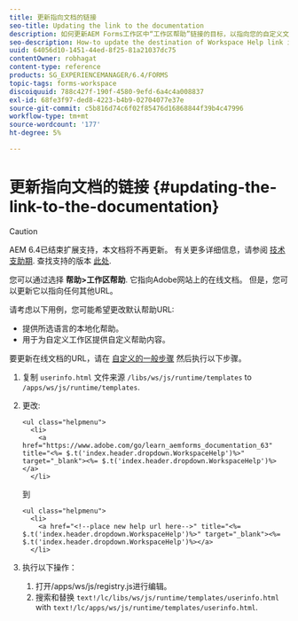 ```yaml
---
title: 更新指向文档的链接
seo-title: Updating the link to the documentation
description: 如何更新AEM Forms工作区中“工作区帮助”链接的目标，以指向您的自定义文档链接。
seo-description: How-to update the destination of Workspace Help link in AEM Forms workspace to point to your custom documentation link.
uuid: 64056d10-1451-44ed-8f25-81a21037dc75
contentOwner: robhagat
content-type: reference
products: SG_EXPERIENCEMANAGER/6.4/FORMS
topic-tags: forms-workspace
discoiquuid: 788c427f-190f-4580-9efd-6a4c4a008837
exl-id: 68fe3f97-ded8-4223-b4b9-02704077e37e
source-git-commit: c5b816d74c6f02f85476d16868844f39b4c47996
workflow-type: tm+mt
source-wordcount: '177'
ht-degree: 5%

---
```


# 更新指向文档的链接 {#updating-the-link-to-the-documentation}

>[!CAUTION]
>
>AEM 6.4已结束扩展支持，本文档将不再更新。 有关更多详细信息，请参阅 [技术支助期](https://helpx.adobe.com/cn/support/programs/eol-matrix.html). 查找支持的版本 [此处](https://experienceleague.adobe.com/docs/).

您可以通过选择 **帮助>工作区帮助**. 它指向Adobe网站上的在线文档。 但是，您可以更新它以指向任何其他URL。

请考虑以下用例，您可能希望更改默认帮助URL:

* 提供所选语言的本地化帮助。
* 用于为自定义工作区提供自定义帮助内容。

要更新在线文档的URL，请在 [自定义的一般步骤](/help/forms/using/generic-steps-html-workspace-customization.md) 然后执行以下步骤。

1. 复制 `userinfo.html` 文件来源 `/libs/ws/js/runtime/templates` to `/apps/ws/js/runtime/templates`.
1. 更改:

   ```
   <ul class="helpmenu">
     <li>            
       <a href="https://www.adobe.com/go/learn_aemforms_documentation_63" title="<%= $.t('index.header.dropdown.WorkspaceHelp')%>" target="_blank"><%= $.t('index.header.dropdown.WorkspaceHelp')%></a>
     </li>
   ```

   到

   ```
   <ul class="helpmenu">
     <li>            
       <a href="<!--place new help url here-->" title="<%= $.t('index.header.dropdown.WorkspaceHelp')%>" target="_blank"><%= $.t('index.header.dropdown.WorkspaceHelp')%></a>
     </li>
   ```

1. 执行以下操作：

   1. 打开/apps/ws/js/registry.js进行编辑。
   1. 搜索和替换 `text!/lc/libs/ws/js/runtime/templates/userinfo.html` with `text!/lc/apps/ws/js/runtime/templates/userinfo.html`.
